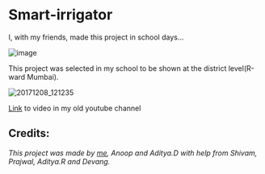 # Smart-irrigator
I, with my friends, made this project in school days...

![image](https://github.com/ChiragKotian/Smart-irrigator/assets/117931123/d281863a-f7d1-4c11-95b8-04902101d49a)


This project was selected in my school to be shown at the district level(R-ward Mumbai).

![20171208_121235](https://github.com/ChiragKotian/Smart-irrigator/assets/117931123/c7a29d44-522a-430a-82c7-d74b7922fe90)

[Link](https://youtu.be/UmC29xvLHSM) to video in my old youtube channel

## Credits:

_This project was made by [me](https://chiragkotian.github.io), Anoop and Aditya.D with help from Shivam, Prajwal, Aditya.R and Devang._
